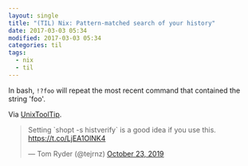 ```yaml
---
layout: single
title: "(TIL) Nix: Pattern-matched search of your history"
date: 2017-03-03 05:34
modified: 2017-03-03 05:34
categories: til
tags:
  - nix
  - til
---
```


In bash, `!?foo` will repeat the most recent command that contained the string 'foo'.

Via [UnixToolTip](https://twitter.com/UnixToolTip/status/884814594232987648).

<blockquote class="twitter-tweet">
<p lang="en" dir="ltr">
Setting `shopt -s histverify` is a good idea if you use this.
<a href="https://t.co/LjEA1OlNK4">https://t.co/LjEA1OlNK4</a>
</p>
&mdash; Tom Ryder (@tejrnz)
<a href="https://twitter.com/tejrnz/status/1187076684316434432?ref_src=twsrc%5Etfw">October 23, 2019</a>
</blockquote>
<script async src="https://platform.twitter.com/widgets.js" charset="utf-8"></script>
